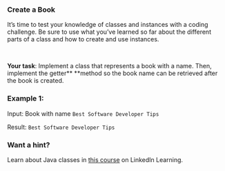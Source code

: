 ### **Create a Book**

It’s time to test your knowledge of classes and instances with a coding
challenge. Be sure to use what you’ve learned so far about the different
parts of a class and how to create and use instances.

 

**Your task**: Implement a class that represents a book with a
name. Then, implement the getter** **method so the book name can be
retrieved after the book is created.

### **Example 1:**

Input: Book with name `Best Software Developer Tips`

Result: `Best Software Developer Tips`

### Want a hint?

Learn about Java classes in [this
course](https://www.linkedin.com/learning/java-lambdas-and-streams/understanding-streams)
on LinkedIn Learning.
